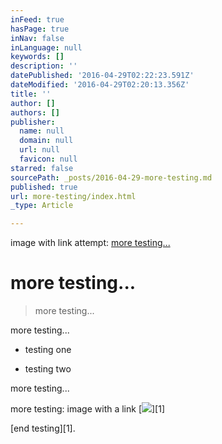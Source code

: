 ```yaml
---
inFeed: true
hasPage: true
inNav: false
inLanguage: null
keywords: []
description: ''
datePublished: '2016-04-29T02:22:23.591Z'
dateModified: '2016-04-29T02:20:13.356Z'
title: ''
author: []
authors: []
publisher:
  name: null
  domain: null
  url: null
  favicon: null
starred: false
sourcePath: _posts/2016-04-29-more-testing.md
published: true
url: more-testing/index.html
_type: Article

---
```

image with link attempt: [more testing...][0]

# more testing...

> more testing...

more testing...

* testing one

* testing two

more testing...

more testing: image with a link [![](http://jeffclaassen.com/gallery/painting/2016/skye_01.jpg)][1]

[end testing][1].

[0]: </p>
<p><a href=
[1]: null